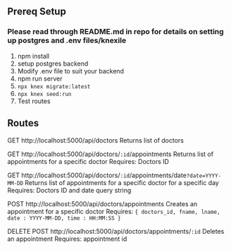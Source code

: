 ## Prereq Setup

### Please read through README.md in repo for details on setting up postgres and .env files/knexile

1. npm install
2. setup postgres backend
3. Modify .env file to suit your backend
4. npm run server
5. `npx knex migrate:latest`
6. `npx knex seed:run`
7. Test routes

## Routes

GET http://localhost:5000/api/doctors Returns list of doctors

GET http://localhost:5000/api/doctors/```:id```/appointments Returns list of appointments for a specific doctor
Requires: Doctors ID

GET http://localhost:5000/api/doctors/```:id```/appointments/date```?date=YYYY-MM-DD```
Returns list of appointments for a specific doctor for a specific day
Requires: Doctors ID and date query string

POST http://localhost:5000/api/doctors/appointments Creates an appointment for a specific doctor
Requires: `{ doctors_id, fname, lname, date : YYYY-MM-DD, time : HH:MM:SS }`

DELETE POST http://localhost:5000/api/doctors/appointments/```:id``` Deletes an appointment
Requires: appointment id
